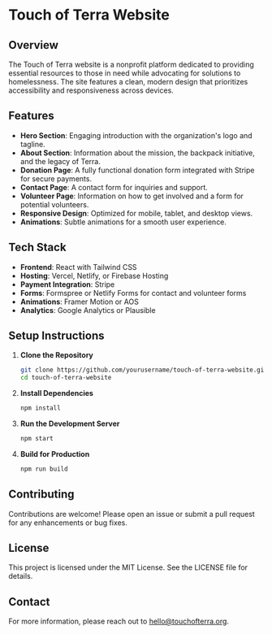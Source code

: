 # Touch of Terra Website

## Overview
The Touch of Terra website is a nonprofit platform dedicated to providing essential resources to those in need while advocating for solutions to homelessness. The site features a clean, modern design that prioritizes accessibility and responsiveness across devices.

## Features
- **Hero Section**: Engaging introduction with the organization's logo and tagline.
- **About Section**: Information about the mission, the backpack initiative, and the legacy of Terra.
- **Donation Page**: A fully functional donation form integrated with Stripe for secure payments.
- **Contact Page**: A contact form for inquiries and support.
- **Volunteer Page**: Information on how to get involved and a form for potential volunteers.
- **Responsive Design**: Optimized for mobile, tablet, and desktop views.
- **Animations**: Subtle animations for a smooth user experience.

## Tech Stack
- **Frontend**: React with Tailwind CSS
- **Hosting**: Vercel, Netlify, or Firebase Hosting
- **Payment Integration**: Stripe
- **Forms**: Formspree or Netlify Forms for contact and volunteer forms
- **Animations**: Framer Motion or AOS
- **Analytics**: Google Analytics or Plausible

## Setup Instructions
1. **Clone the Repository**
   ```bash
   git clone https://github.com/yourusername/touch-of-terra-website.git
   cd touch-of-terra-website
   ```

2. **Install Dependencies**
   ```bash
   npm install
   ```

3. **Run the Development Server**
   ```bash
   npm start
   ```

4. **Build for Production**
   ```bash
   npm run build
   ```

## Contributing
Contributions are welcome! Please open an issue or submit a pull request for any enhancements or bug fixes.

## License
This project is licensed under the MIT License. See the LICENSE file for details.

## Contact
For more information, please reach out to hello@touchofterra.org.